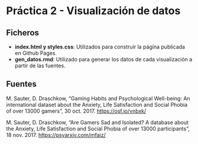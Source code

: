# Práctica 2 - Visualización de datos
## Ficheros

* **index.html y styles.css**: Utilizados para construir la página publicada en Github Pages.
* **gen_datos.rmd**: Utilizado para generar los datos de cada visualización a partir de las fuentes.

## Fuentes

M. Sauter, D. Draschkow, “Gaming Habits and Psychological Well-being: An international dataset about the Anxiety, Life Satisfaction and Social Phobia of over 13000 gamers”, 30 oct. 2017.
https://osf.io/vnbxk/ 

M. Sauter, D. Draschkow, “Are Gamers Sad and Isolated? A database about the Anxiety, Life Satisfaction and Social Phobia of over 13000 participants”, 18 nov. 2017.
https://psyarxiv.com/mfajz/ 
